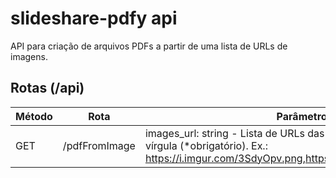 # slideshare-pdfy api

API para criação de arquivos PDFs a partir de uma lista de URLs de imagens.

## Rotas (/api)

| Método | Rota         |Parâmetros            | Resposta            |
|--------|--------------|----------------------|---------------------|
|GET     |/pdfFromImage |images_url: string - Lista de URLs das imagens separadas por vírgula (*obrigatório). Ex.: https://i.imgur.com/3SdyOpv.png,https://i.imgur.com/Xoz1gsM.png | Buffer (Arquivo PDF)|